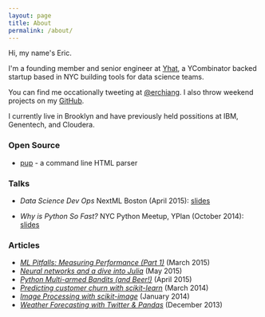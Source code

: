 ```yaml
---
layout: page
title: About
permalink: /about/
---
```


Hi, my name's Eric.

I'm a founding member and senior engineer at <a href="https://yhathq.com/" target="_blank">Yhat</a>, a YCombinator backed startup based in NYC building tools for data science teams.

You can find me occationally tweeting at [@erchiang](https://twitter.com/erchiang). I also throw weekend projects on my [GitHub](https://github.com/ericchiang).

I currently live in Brooklyn and have previously held possitions at IBM, Genentech, and Cloudera.

### Open Source

* [pup](https://github.com/ericchiang/pup) - a command line HTML parser

### Talks

* _Data Science Dev Ops_ NextML Boston (April 2015): [slides](http://www.slideshare.net/ericmchiang/nextml-boston-data-science-dev-ops)

* _Why is Python So Fast?_ NYC Python Meetup, YPlan (October 2014): [slides](https://docs.google.com/presentation/d/1dQOflsmAaSDa4RC4l7JxkqBVTFENdkG6KjdB39ss3eo/edit?usp=sharing)

### Articles

* [_ML Pitfalls: Measuring Performance (Part 1)_](http://blog.yhathq.com/posts/measuring-model-performance-1.html) (March 2015)
* [_Neural networks and a dive into Julia_](http://blog.yhathq.com/posts/julia-neural-networks.html) (May 2015)
* [_Python Multi-armed Bandits (and Beer!)_](http://blog.yhathq.com/posts/the-beer-bandit.html) (April 2015)
* [_Predicting customer churn with scikit-learn_](http://blog.yhathq.com/posts/predicting-customer-churn-with-sklearn.html) (March 2014)
* [_Image Processing with scikit-image_](http://blog.yhathq.com/posts/image-processing-with-scikit-image.html) (January 2014)
* [_Weather Forecasting with Twitter & Pandas_](http://blog.yhathq.com/posts/predict-weather-with-kaggle-twitter-emoticons-pandas.html) (December 2013)

